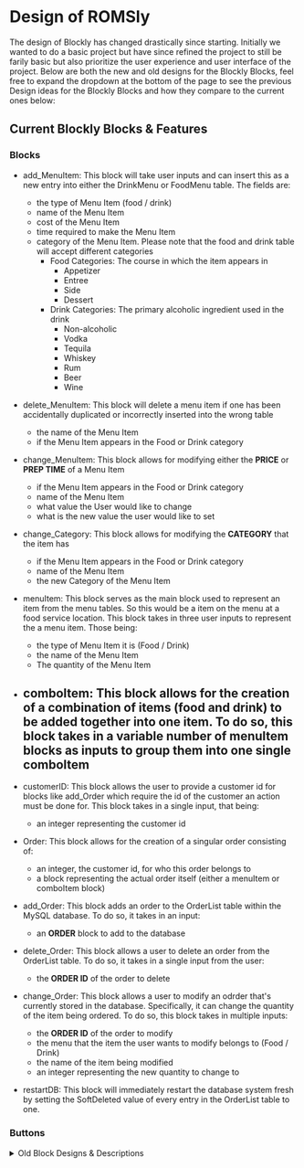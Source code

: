 # Design of ROMSly

The design of Blockly has changed drastically since starting. Initially we wanted to do a basic project but have since refined the project to still be farily basic but also prioritize the user experience and user interface of the project. Below are both the new and old designs for the Blockly Blocks, feel free to expand the dropdown at the bottom of the page to see the previous Design ideas for the Blockly Blocks and how they compare to the current ones below:

## Current Blockly Blocks & Features

### Blocks

- add_MenuItem: This block will take user inputs and can insert this as a new entry into either the DrinkMenu or FoodMenu table. The fields are:
  - the type of Menu Item (food / drink)
  - name of the Menu Item
  - cost of the Menu Item
  - time required to make the Menu Item
  - category of the Menu Item. Please note that the food and drink table will accept different categories
    - Food Categories: The course in which the item appears in
      - Appetizer
      - Entree
      - Side
      - Dessert
    - Drink Categories: The primary alcoholic ingredient used in the drink
      - Non-alcoholic
      - Vodka
      - Tequila
      - Whiskey
      - Rum
      - Beer
      - Wine
  
- delete_MenuItem: This block will delete a menu item if one has been accidentally duplicated or incorrectly inserted into the wrong table
  - the name of the Menu Item
  - if the Menu Item appears in the Food or Drink category

- change_MenuItem: This block allows for modifying either the __PRICE__ or __PREP TIME__ of a Menu Item
  - if the Menu Item appears in the Food or Drink category
  - name of the Menu Item
  - what value the User would like to change
  - what is the new value the user would like to set

- change_Category: This block allows for modifying the __CATEGORY__ that the item has
  - if the Menu Item appears in the Food or Drink category
  - name of the Menu Item
  - the new Category of the Menu Item

- menuItem: This block serves as the main block used to represent an item from the menu tables. So this would be a item on the menu at a food service location. This block takes in three user inputs to represent the a menu item. Those being:
  - the type of Menu Item it is (Food / Drink)
  - the name of the Menu Item
  - The quantity of the Menu Item

- comboItem: This block allows for the creation of a combination of items (food and drink) to be added together into one item. To do so, this block takes in a variable number of menuItem blocks as inputs to group them into one single comboItem
  - 

- customerID: This block allows the user to provide a customer id for blocks like add_Order which require the id of the customer an action must be done for. This block takes in a single input, that being:
  - an integer representing the customer id

- Order: This block allows for the creation of a singular order consisting of:
  - an integer, the customer id, for who this order belongs to
  - a block representing the actual order itself (either a menuItem or comboItem block)

- add_Order: This block adds an order to the OrderList table within the MySQL database. To do so, it takes in an input:
  - an __ORDER__ block to add to the database

- delete_Order: This block allows a user to delete an order from the OrderList table. To do so, it takes in a single input from the user:
  - the __ORDER ID__ of the order to delete

- change_Order: This block allows a user to modify an odrder that's currently stored in the database. Specifically, it can change the quantity of the item being ordered. To do so, this block takes in multiple inputs:
  - the __ORDER ID__ of the order to modify
  - the menu that the item the user wants to modify belongs to (Food / Drink)
  - the name of the item being modified
  - an integer representing the new quantity to change to

- restartDB: This block will immediately restart the database system fresh by setting the SoftDeleted value of every entry in the OrderList table to one.

### Buttons


<details>
  <summary> Old Block Designs & Descriptions </summary>

  InitializeDB()
    - Initialize database, deleting everything currently within and populating any default values we set.

  DeleteDB()
    - Delete everything in the database.

  AddOrder(int orderID, string name, int cost, queue<Food> contents) 
    - Adds an Order object to the database, which encapsulates unique traits to each order object.

  UpdateOrderStatus(int orderID, bool isDone)
    - Update an order within the database depending on order state in real life.

  ChangeOrder(int orderID)
    - Will contain sub-blocks for users to change specific traits of some order given that order's ID.

  RemoveOrder(int orderID)
    - Remove an order from the database, given the ID of said order.
    - May be used to remove completed orders, failed orders, changed orders, etc.

  CompleteOrder(int orderID)
    - Remove an order from the database, provided that said order was fulfilled.

  CombineOrders(int firstOrderID, int secondOrderID)
    - Concatenate two orders together and return one new orderID for combined order.
    - Removes the two orders from the database provided the combination was successful

  PrintOrder(int orderID)
    - Prints an order (including all unique traits) to output in an easily readable format for the user.

  ChangeFoodTimeConstraints(int minSeconds, int maxSeconds)
    - Changes the minimum and maximum bounds for the estimated time any general Food item will take to be completed based on given constraints from the user

  ChangeDrinkTimeConstraints(int minSeconds, int maxSeconds)
    - Changes the minimum and maximum bounds for the estimated time any general Drink item will take to be completed based on given constraints from the user

  DisplayInOrder()
    - Displays all orders in a sorted manner. Orders will be sorted in top down descending order where top orders should be completed first for efficiency.

  SortDB()
    - Called by DisplayInOrder()
    - May also be called by self
    - Sorts all the orders within the database. Orders will be sorted based on their estimated completion time which is based off general time constraints given to all items of a particular order category. For example: food could take between 15-20 minutes per item, drinks could take between 5-10 minutes, etc. These general time constraints can also be changed by the user themselves through other functions.

  GenerateReport()
  - Prints restaurant statistics, such as total orders, average time to complete orders, failed orders, etc.

</details>
